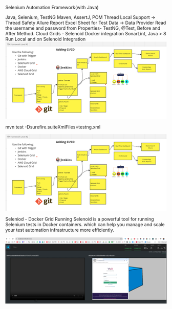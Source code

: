 Selenium Automation Framework(with Java)

Java, Selenium, TestNG
Maven, AssertJ, POM
Thread Local Support → Thread Safety
Allure Report
Excel Sheet for Test Data → Data Provider
Read the username and password from Properties-
TestNG, @Test, Before and After Method.
Cloud Grids - Selenoid Docker integration
SonarLint, Java > 8
Run Local and on Selenoid Integration
![img.png](img.png)

mvn test -Dsurefire.suiteXmlFiles=testng.xml

![img_1.png](img_1.png)

Seleniod - Docker Grid Running
Selenoid is a powerful tool for running Selenium tests in Docker containers.
which can help you manage and scale your test automation infrastructure more efficiently.

![img_2.png](img_2.png)